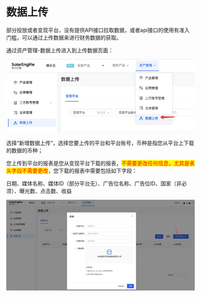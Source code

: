 # 数据上传

部分投放或者变现平台，没有提供API接口拉取数据，或者api接口的使用有准入门槛，可以通过上传数据来进行财务数据的获取。

通过资产管理-数据上传进入到上传数据页面：

![](<../.gitbook/assets/image (79).png>)

选择“新增数据上传”，选择您要上传的平台和平台账号，币种是指您从平台上下载的数据的币种；

您上传到平台的报表是您从变现平台下载的报表，<mark style="color:red;">不需要更改任何信息，尤其是表头字段不需要更改</mark>，您下载的报表中需要包括如下字段：

日期、媒体名称、媒体ID（部分平台无）、广告位名称、广告位ID、国家（非必须）、曝光数、点击数、收益

![](<../.gitbook/assets/image (90).png>)

